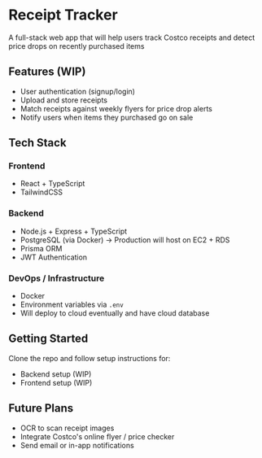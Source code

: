 # Receipt Tracker

A full-stack web app that will help users track Costco receipts and detect price drops on recently purchased items

## Features (WIP)

- User authentication (signup/login)
- Upload and store receipts
- Match receipts against weekly flyers for price drop alerts
- Notify users when items they purchased go on sale

## Tech Stack

### Frontend
- React + TypeScript
- TailwindCSS

### Backend
- Node.js + Express + TypeScript
- PostgreSQL (via Docker) -> Production will host on EC2 + RDS
- Prisma ORM
- JWT Authentication

### DevOps / Infrastructure
- Docker
- Environment variables via `.env`
- Will deploy to cloud eventually and have cloud database

## Getting Started

Clone the repo and follow setup instructions for:
- Backend setup (WIP)
- Frontend setup (WIP)

## Future Plans

- OCR to scan receipt images
- Integrate Costco's online flyer / price checker
- Send email or in-app notifications

